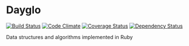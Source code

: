 # Dayglo
[![Build Status](https://travis-ci.org/scotdalton/dayglo.svg?branch=development)](https://travis-ci.org/scotdalton/dayglo)
[![Code Climate](https://codeclimate.com/github/scotdalton/dayglo.png)](https://codeclimate.com/github/scotdalton/dayglo)
[![Coverage Status](https://img.shields.io/coveralls/scotdalton/dayglo.svg)](https://coveralls.io/r/scotdalton/dayglo)
[![Dependency Status](https://gemnasium.com/scotdalton/dayglo.png)](https://gemnasium.com/scotdalton/dayglo)

Data structures and algorithms implemented in Ruby
